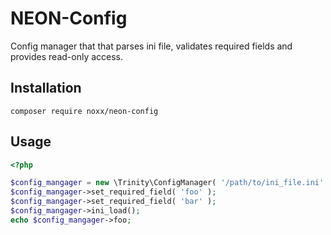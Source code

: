 # NEON-Config

Config manager that that parses ini file, validates required fields and provides read-only access.

## Installation

```
composer require noxx/neon-config
```

## Usage

```php
<?php

$config_mangager = new \Trinity\ConfigManager( '/path/to/ini_file.ini' )
$config_mangager->set_required_field( 'foo' );
$config_mangager->set_required_field( 'bar' );
$config_mangager->ini_load();
echo $config_mangager->foo;

```
